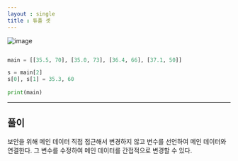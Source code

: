 ```yaml
---
layout : single
title : 튜플 셋
---
```


![image](https://user-images.githubusercontent.com/80247960/112445538-9507f380-8d92-11eb-9338-83d81e175479.png)

~~~python

main = [[35.5, 70], [35.0, 73], [36.4, 66], [37.1, 50]]

s = main[2]
s[0], s[1] = 35.3, 60
 
print(main)

~~~

---
## 풀이

보안을 위해 메인 데이터 직접 접근해서 변경하지 않고 변수를 선언하여 메인 데이터와 연결한다. 
그 변수를 수정하여 메인 데이터를  간접적으로 변경할 수 있다.





